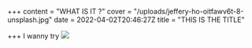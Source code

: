 +++
content = "WHAT IS IT ?"
cover = "/uploads/jeffery-ho-oitfawv6t-8-unsplash.jpg"
date = 2022-04-02T20:46:27Z
title = "THIS IS THE TITLE"

+++
I wanny try ![](/uploads/jeffery-ho-oitfawv6t-8-unsplash.jpg)